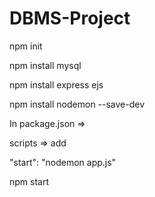 # DBMS-Project
npm init

npm install mysql

npm install express ejs

npm install nodemon --save-dev

In package.json =>

scripts => add

"start": "nodemon app.js"


npm start
